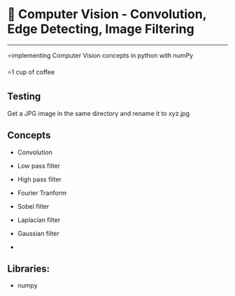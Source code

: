 # 🎠 Computer Vision - Convolution, Edge Detecting, Image Filtering 

------------------------------------------
⭐implementing Computer Vision concepts in python with numPy

⭐1 cup of coffee

## Testing
Get a JPG image in the same directory and rename it to xyz.jpg

## Concepts
* Convolution
* Low pass filter
* High pass filter
* Fourier Tranform
* Sobel filter
* Laplacian filter
* Gaussian filter

* 
##  Libraries:
* numpy
